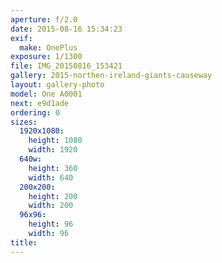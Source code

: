 ```yaml
---
aperture: f/2.0
date: 2015-08-16 15:34:23
exif:
  make: OnePlus
exposure: 1/1300
file: IMG_20150816_153421
gallery: 2015-northen-ireland-giants-causeway
layout: gallery-photo
model: One A0001
next: e9d1ade
ordering: 0
sizes:
  1920x1080:
    height: 1080
    width: 1920
  640w:
    height: 360
    width: 640
  200x200:
    height: 200
    width: 200
  96x96:
    height: 96
    width: 96
title: 
---
```

